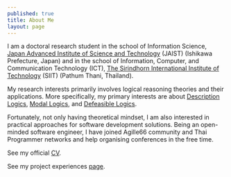 ```yaml
---
published: true
title: About Me 
layout: page
---
```

I am a doctoral research student in the school of Information Science, [Japan Advanced Institute of Science and Technology](http://www.jaist.ac.jp/) (JAIST) (Ishikawa Prefecture, Japan) and in the school of Information, Computer, and Communication Technology  (ICT), [The Sirindhorn International Institute of Technology](http://www.siit.tu.ac.th/newsite/) (SIIT) (Pathum Thani, Thailand).

My research interests primarily involves logical reasoning theories and their applications. More specifically, my primary interests are about [Description Logics](https://en.wikipedia.org/wiki/Description_logic), [Modal Logics](https://en.wikipedia.org/wiki/Modal_logic), and [Defeasible Logics](https://en.wikipedia.org/wiki/Defeasible_logic). 

Fortunately, not only having theoretical mindset, I am also interested in practical approaches for software development solutions. Being an open-minded software engineer, I have joined Agille66 community and Thai Programmer networks and help organising conferences in the free time.

See my official [CV](https://drive.google.com/file/d/0B3XK_HW-FzZaMldXMm52V3RpV2c/view).

See my project experiences [page](https://sites.google.com/site/tracharak/home).
